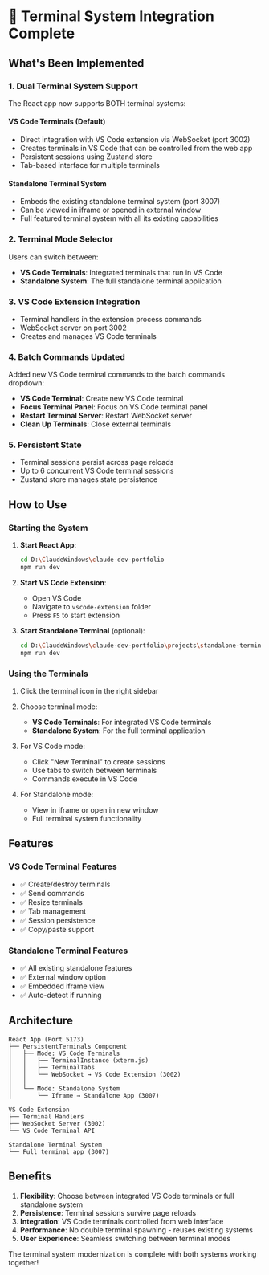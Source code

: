 # 🎉 Terminal System Integration Complete

## What's Been Implemented

### 1. **Dual Terminal System Support**
The React app now supports BOTH terminal systems:

#### **VS Code Terminals** (Default)
- Direct integration with VS Code extension via WebSocket (port 3002)
- Creates terminals in VS Code that can be controlled from the web app
- Persistent sessions using Zustand store
- Tab-based interface for multiple terminals

#### **Standalone Terminal System**
- Embeds the existing standalone terminal system (port 3007)
- Can be viewed in iframe or opened in external window
- Full featured terminal system with all its existing capabilities

### 2. **Terminal Mode Selector**
Users can switch between:
- **VS Code Terminals**: Integrated terminals that run in VS Code
- **Standalone System**: The full standalone terminal application

### 3. **VS Code Extension Integration**
- Terminal handlers in the extension process commands
- WebSocket server on port 3002
- Creates and manages VS Code terminals

### 4. **Batch Commands Updated**
Added new VS Code terminal commands to the batch commands dropdown:
- **VS Code Terminal**: Create new VS Code terminal
- **Focus Terminal Panel**: Focus on VS Code terminal panel
- **Restart Terminal Server**: Restart WebSocket server
- **Clean Up Terminals**: Close external terminals

### 5. **Persistent State**
- Terminal sessions persist across page reloads
- Up to 6 concurrent VS Code terminal sessions
- Zustand store manages state persistence

## How to Use

### Starting the System

1. **Start React App**:
   ```bash
   cd D:\ClaudeWindows\claude-dev-portfolio
   npm run dev
   ```

2. **Start VS Code Extension**:
   - Open VS Code
   - Navigate to `vscode-extension` folder
   - Press `F5` to start extension

3. **Start Standalone Terminal** (optional):
   ```bash
   cd D:\ClaudeWindows\claude-dev-portfolio\projects\standalone-terminal-system
   npm run dev
   ```

### Using the Terminals

1. Click the terminal icon in the right sidebar
2. Choose terminal mode:
   - **VS Code Terminals**: For integrated VS Code terminals
   - **Standalone System**: For the full terminal application

3. For VS Code mode:
   - Click "New Terminal" to create sessions
   - Use tabs to switch between terminals
   - Commands execute in VS Code

4. For Standalone mode:
   - View in iframe or open in new window
   - Full terminal system functionality

## Features

### VS Code Terminal Features
- ✅ Create/destroy terminals
- ✅ Send commands
- ✅ Resize terminals
- ✅ Tab management
- ✅ Session persistence
- ✅ Copy/paste support

### Standalone Terminal Features
- ✅ All existing standalone features
- ✅ External window option
- ✅ Embedded iframe view
- ✅ Auto-detect if running

## Architecture

```
React App (Port 5173)
├── PersistentTerminals Component
│   ├── Mode: VS Code Terminals
│   │   ├── TerminalInstance (xterm.js)
│   │   ├── TerminalTabs
│   │   └── WebSocket → VS Code Extension (3002)
│   │
│   └── Mode: Standalone System
│       └── Iframe → Standalone App (3007)

VS Code Extension
├── Terminal Handlers
├── WebSocket Server (3002)
└── VS Code Terminal API

Standalone Terminal System
└── Full terminal app (3007)
```

## Benefits

1. **Flexibility**: Choose between integrated VS Code terminals or full standalone system
2. **Persistence**: Terminal sessions survive page reloads
3. **Integration**: VS Code terminals controlled from web interface
4. **Performance**: No double terminal spawning - reuses existing systems
5. **User Experience**: Seamless switching between terminal modes

The terminal system modernization is complete with both systems working together!
